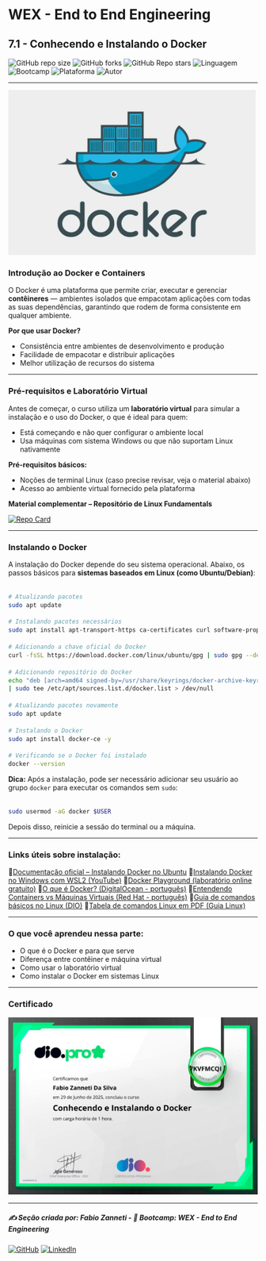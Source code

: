 # WEX - End to End Engineering

## 7.1 - Conhecendo e Instalando o Docker

![GitHub repo size](https://img.shields.io/github/repo-size/fzanneti/wex-e2e-csharp)
![GitHub forks](https://img.shields.io/github/forks/fzanneti/wex-e2e-csharp?style=social)
![GitHub Repo stars](https://img.shields.io/github/stars/fzanneti/wex-e2e-csharp?style=social)
![Linguagem](https://img.shields.io/badge/Linguagem-CSharp-blue)
![Bootcamp](https://img.shields.io/badge/WEX-End--to--End%20Engineering-blueviolet?logo=vercel&logoColor=white)
![Plataforma](https://img.shields.io/badge/Powered%20by-DIO.io-red?logo=data:image/svg+xml;base64,PHN2ZyBmaWxsPSIjZmZmIiB2aWV3Qm94PSIwIDAgMzIgMzIiIHhtbG5zPSJodHRwOi8vd3d3LnczLm9yZy8yMDAwL3N2ZyI+PHBhdGggZD0iTTYuNzEgMy4yNWMtMi44OCAxLjQxLTUuMDcgNC4yMy01LjA3IDcuNzYgMCAzLjU4IDIuMjggNi43IDUuMzMgOC4xNSAxLjgzLS42MiAyLjQtMi4yNiAyLjQtMy44MSAwLS4yMy0uMDItLjQ1LS4wNS0uNjZBLjQ0LjQ0IDAgMDExMC4xIDExYy4yNC0uNzUuMTEtMS41My0uMy0yLjIyQzguOTIgNy45NiA3LjMzIDcuNSA1Ljc0IDcuNjZhNS41NSA1LjU1IDAgM)
![Autor](https://img.shields.io/badge/Autor-fzanneti-blue?style=flat-square&logo=github)

---

<img src="https://github.com/fzanneti/DIO-wex-e2e-csharp/blob/main/Assets/images/docker.jpg" alt="Docker" width="500px">

### Introdução ao Docker e Containers

O Docker é uma plataforma que permite criar, executar e gerenciar **contêineres** — ambientes isolados que empacotam aplicações com todas as suas dependências, garantindo que rodem de forma consistente em qualquer ambiente.

**Por que usar Docker?**

* Consistência entre ambientes de desenvolvimento e produção
* Facilidade de empacotar e distribuir aplicações
* Melhor utilização de recursos do sistema

---

### Pré-requisitos e Laboratório Virtual

Antes de começar, o curso utiliza um **laboratório virtual** para simular a instalação e o uso do Docker, o que é ideal para quem:

* Está começando e não quer configurar o ambiente local
* Usa máquinas com sistema Windows ou que não suportam Linux nativamente

**Pré-requisitos básicos:**

* Noções de terminal Linux (caso precise revisar, veja o material abaixo)
* Acesso ao ambiente virtual fornecido pela plataforma

**Material complementar – Repositório de Linux Fundamentals**

[![Repo Card](https://github-readme-stats.vercel.app/api/pin/?username=fzanneti&repo=DIO-linux-fundamentals-training&bg_color=261d31&border_color=7a49c6&show_icons=true&icon_color=7a49c6&title_color=37ccab&text_color=FFF)](https://github.com/fzanneti/DIO-linux-fundamentals-training)

---

### Instalando o Docker

A instalação do Docker depende do seu sistema operacional. Abaixo, os passos básicos para **sistemas baseados em Linux (como Ubuntu/Debian)**:

```bash

# Atualizando pacotes
sudo apt update

# Instalando pacotes necessários
sudo apt install apt-transport-https ca-certificates curl software-properties-common -y

# Adicionando a chave oficial do Docker
curl -fsSL https://download.docker.com/linux/ubuntu/gpg | sudo gpg --dearmor -o /usr/share/keyrings/docker-archive-keyring.gpg

# Adicionando repositório do Docker
echo "deb [arch=amd64 signed-by=/usr/share/keyrings/docker-archive-keyring.gpg] https://download.docker.com/linux/ubuntu $(lsb_release -cs) stable" \
| sudo tee /etc/apt/sources.list.d/docker.list > /dev/null

# Atualizando pacotes novamente
sudo apt update

# Instalando o Docker
sudo apt install docker-ce -y

# Verificando se o Docker foi instalado
docker --version

```

**Dica:** Após a instalação, pode ser necessário adicionar seu usuário ao grupo `docker` para executar os comandos sem `sudo`:

```bash

sudo usermod -aG docker $USER

```

Depois disso, reinicie a sessão do terminal ou a máquina.

---

### Links úteis sobre instalação:

🔗[Documentação oficial – Instalando Docker no Ubuntu](https://docs.docker.com/engine/install/ubuntu/)
🔗[Instalando Docker no Windows com WSL2 (YouTube)](https://www.youtube.com/watch?v=_JpT8H_GnbE)
🔗[Docker Playground (laboratório online gratuito)](https://www.docker.com/play-with-docker/)
🔗[O que é Docker? (DigitalOcean - português)](https://www.digitalocean.com/community/tutorials/o-que-e-docker-e-para-que-serve)
🔗[Entendendo Containers vs Máquinas Virtuais (Red Hat - português)](https://www.redhat.com/pt-br/topics/containers/containers-vs-virtual-machines)
🔗[Guia de comandos básicos no Linux (DIO)](https://web.dio.me/articles/comandos-basicos-no-terminal-linux)
🔗[Tabela de comandos Linux em PDF (Guia Linux)](https://www.guiadeti.com.br/wp-content/uploads/2019/11/comandos_linux_guia.pdf)

---

### O que você aprendeu nessa parte:

- O que é o Docker e para que serve
- Diferença entre contêiner e máquina virtual
- Como usar o laboratório virtual
- Como instalar o Docker em sistemas Linux

---

### Certificado

<img src="https://github.com/fzanneti/DIO-wex-e2e-csharp/blob/main/Assets/images/certificados/32-conhecendo-e-instalando-o-Docker.jpg" alt="Certificado" width="600px">

---

##### ✍️ Seção criada por: *Fabio Zanneti* - 🎯 Bootcamp: **WEX - End to End Engineering**
[![GitHub](https://img.shields.io/badge/GitHub-fzanneti-181717?style=flat&logo=github)](https://github.com/fzanneti)
[![LinkedIn](https://img.shields.io/badge/LinkedIn-fzanneti-0A66C2?style=flat&logo=linkedin&logoColor=white)](https://linkedin.com/in/fzanneti)